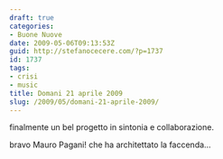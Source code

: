 ```yaml
---
draft: true
categories:
- Buone Nuove
date: 2009-05-06T09:13:53Z
guid: http://stefanocecere.com/?p=1737
id: 1737
tags:
- crisi
- music
title: Domani 21 aprile 2009
slug: /2009/05/domani-21-aprile-2009/
---
```


finalmente un bel progetto in sintonia e collaborazione.
  
bravo Mauro Pagani! che ha architettato la faccenda…